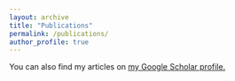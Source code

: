 ```yaml
---
layout: archive
title: "Publications"
permalink: /publications/
author_profile: true
---
```


You can also find my articles on <u><a href="https://scholar.google.com.au/citations?user=fepnqKwAAAAJ&hl=en">my Google Scholar profile</a>.</u>

